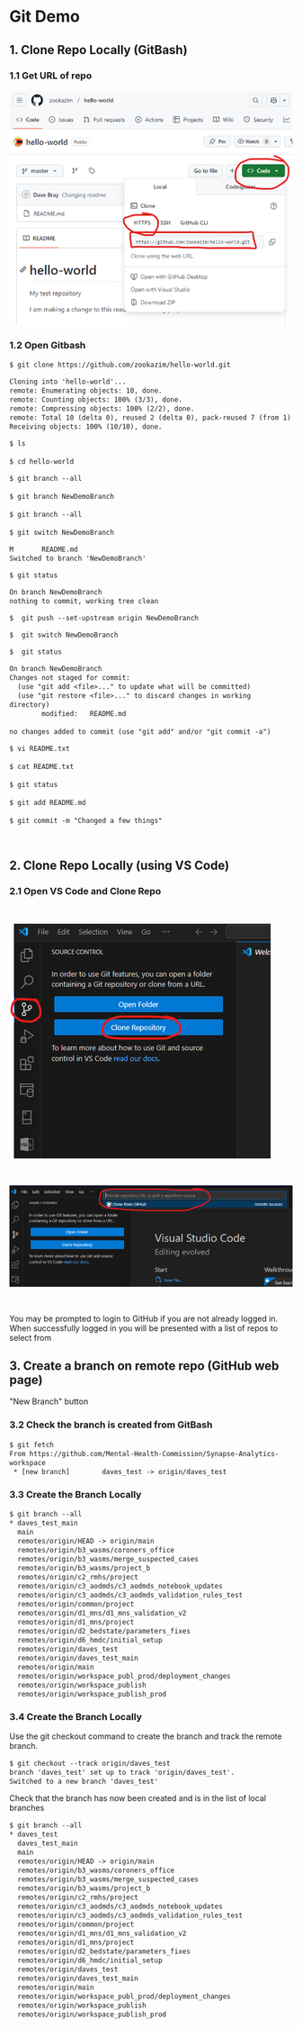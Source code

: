 # Git Demo


## 1. Clone Repo Locally (GitBash)

### 1.1 Get URL of repo

![GitHub Clone Repo in VS Code](images/git_clone_repo_gitbash.png)

### 1.2 Open Gitbash 

```
$ git clone https://github.com/zookazim/hello-world.git
```


    Cloning into 'hello-world'...
    remote: Enumerating objects: 10, done.
    remote: Counting objects: 100% (3/3), done.
    remote: Compressing objects: 100% (2/2), done.
    remote: Total 10 (delta 0), reused 2 (delta 0), pack-reused 7 (from 1)
    Receiving objects: 100% (10/10), done.

```
$ ls

$ cd hello-world
```

```
$ git branch --all

$ git branch NewDemoBranch

$ git branch --all

$ git switch NewDemoBranch
```
    M       README.md
    Switched to branch 'NewDemoBranch'


```
$ git status
```
    On branch NewDemoBranch
    nothing to commit, working tree clean

```
$  git push --set-upstream origin NewDemoBranch
```

```
$  git switch NewDemoBranch
```


```
$  git status
```

    On branch NewDemoBranch
    Changes not staged for commit:
      (use "git add <file>..." to update what will be committed)
      (use "git restore <file>..." to discard changes in working directory)
            modified:   README.md
    
    no changes added to commit (use "git add" and/or "git commit -a")

```
$ vi README.txt

$ cat README.txt

$ git status

$ git add README.md

$ git commit -m "Changed a few things"

```

<br>


## 2. Clone Repo Locally (using VS Code)

### 2.1 Open VS Code and Clone Repo

<br>

![GitHub Clone Repo in VS Code](images/git_clone_repo_vs_code.png)


<br>


![GitHub Clone Repo in VS Code](images/git_clone_repo_vs_code_2.png)

<br>

You may be prompted to login to GitHub if you are not already logged in. When successfully logged in you will be presented with a list of repos to select from



## 3. Create a branch on remote repo (GitHub web page)

"New Branch" button


### 3.2 Check the branch is created from GitBash

```
$ git fetch
From https://github.com/Mental-Health-Commission/Synapse-Analytics-workspace
 * [new branch]        daves_test -> origin/daves_test
```

### 3.3 Create the Branch Locally

```
$ git branch --all
* daves_test_main
  main
  remotes/origin/HEAD -> origin/main
  remotes/origin/b3_wasms/coroners_office
  remotes/origin/b3_wasms/merge_suspected_cases
  remotes/origin/b3_wasms/project_b
  remotes/origin/c2_rmhs/project
  remotes/origin/c3_aodmds/c3_aodmds_notebook_updates
  remotes/origin/c3_aodmds/c3_aodmds_validation_rules_test
  remotes/origin/common/project
  remotes/origin/d1_mns/d1_mns_validation_v2
  remotes/origin/d1_mns/project
  remotes/origin/d2_bedstate/parameters_fixes
  remotes/origin/d6_hmdc/initial_setup
  remotes/origin/daves_test
  remotes/origin/daves_test_main
  remotes/origin/main
  remotes/origin/workspace_publ_prod/deployment_changes
  remotes/origin/workspace_publish
  remotes/origin/workspace_publish_prod

```

### 3.4 Create the Branch Locally

Use the git checkout command to create the branch and track the remote branch.

```
$ git checkout --track origin/daves_test
branch 'daves_test' set up to track 'origin/daves_test'.
Switched to a new branch 'daves_test'
```

Check that the branch has now been created and is in the list of local branches

```
$ git branch --all
* daves_test
  daves_test_main
  main
  remotes/origin/HEAD -> origin/main
  remotes/origin/b3_wasms/coroners_office
  remotes/origin/b3_wasms/merge_suspected_cases
  remotes/origin/b3_wasms/project_b
  remotes/origin/c2_rmhs/project
  remotes/origin/c3_aodmds/c3_aodmds_notebook_updates
  remotes/origin/c3_aodmds/c3_aodmds_validation_rules_test
  remotes/origin/common/project
  remotes/origin/d1_mns/d1_mns_validation_v2
  remotes/origin/d1_mns/project
  remotes/origin/d2_bedstate/parameters_fixes
  remotes/origin/d6_hmdc/initial_setup
  remotes/origin/daves_test
  remotes/origin/daves_test_main
  remotes/origin/main
  remotes/origin/workspace_publ_prod/deployment_changes
  remotes/origin/workspace_publish
  remotes/origin/workspace_publish_prod
```
